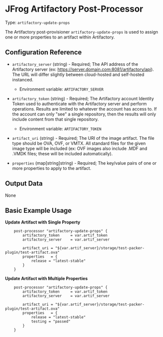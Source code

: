 # JFrog Artifactory Post-Processor

Type:  `artifactory-update-props`

The Artifactory post-provisioner `artifactory-update-props` is used to assign one or more properties to an artifact within Artifactory.


## Configuration Reference

- `artifactory_server` (string) - Required; The API address of the Artifactory server (ex: https://server.domain.com:8081/artifactory/api). The URL will differ slightly between cloud-hosted and self-hosted instanced.
    * Environment variable: `ARTIFACTORY_SERVER`
- `artifactory_token` (string) - Required; The Artifactory account Identity Token used to authenticate with the Artifactory server and perform operations. Results are limited to whatever the account has access to. If the account can only "see" a single repository, then the results will only include content from that single repository.
    * Environment variable: `ARTIFACTORY_TOKEN`

- `artifact_uri` (string) - Required; The URI of the image artifact. The file type should be OVA, OVF, or VMTX. All standard files for the given image type will be included (ex: OVF images also include .MDF and .VMDK files; these will be included automatically).
- `properties` (map[string]string) - Required; The key/value pairs of one or more properties to apply to the artifact.

## Output Data

None


## Basic Example Usage

**Update Artifact with Single Property**
```hcl
	post-processor "artifactory-update-props" {
		artifactory_token     = var.artif_token  
    	artifactory_server    = var.artif_server 
			
		artifact_uri = "${var.artif_server}/storage/test-packer-plugin/test-artifact.ova"
		properties   = {
			release = "latest-stable"
		}
	}
```

**Update Artifact with Multiple Properties**
```hcl
	post-processor "artifactory-update-props" {
		artifactory_token     = var.artif_token  
    	artifactory_server    = var.artif_server 
			
		artifact_uri = "${var.artif_server}/storage/test-packer-plugin/test-artifact.ova"
		properties   = {
			release = "latest-stable"
			testing = "passed"
		}
	}
```
